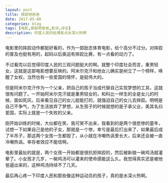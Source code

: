 ```yaml
---
layout: post
title: 摔跤吧爸爸
date: 2017-05-08
categories: blog
tags: [电影,摔跤吧爸爸,影评,评论]
description: 印度人民的处境有点水深火热啊
---
```


电影里的摔跤动作都挺好看的，作为一部励志体育电影，给个高分不过分。对摔跤的普及也挺有用的，起码以后奥运有摔跤比赛，有一点看的动力了。

不过看完以后觉得印度人民的三观问题挺大的啊。就整个印度社会而言，重男轻女，这就是这部电影想要反映的。阿米尔克汗和他女儿确实是树立了一个榜样，唤醒了女权，当然也有一些爱国的情怀，是挺伟大的。

但是阿米尔克汗作为一个父亲，把自己的孩子当成代替自己实现梦想的工具，这就很有问题了。一开始阿米尔克汗就是重男轻女的，和科比一样生的全是女儿的时候，面如死灰。后来看见自己的女儿挺能打的，就强迫自己的女儿去摔跤。明明是自己不争气，为了生活放弃了梦想，从生孩子的时候就想的是子承父业，美其名曰爱国，实际上就是一个失败的父亲。

刚开始训练的时候，大伙都在笑，我可笑不出来，我看到的是两个很悲惨的童年，试想一下如果自己是他的子女，那就是一个惨，幸亏是最后打出来了，如果最后成了半吊子，那这两个女孩一生都毁了，从小就在冷嘲热讽里长大，后来还会被一直冷嘲热讽。幸存者效应不能信啊。

电影里最扯的就是，两个女孩一开始都是很抗拒摔跤的，然后被新娘一碗鸡汤就灌晕了。小女孩才几岁，一碗鸡汤可以灌来的使命感能这么久。我觉得真实还是被他爸逼出来的，这种鸡汤持续不了几天。

最后再心疼一下印度人民和那些像这种运动员的孩子，真的是水深火热啊。

